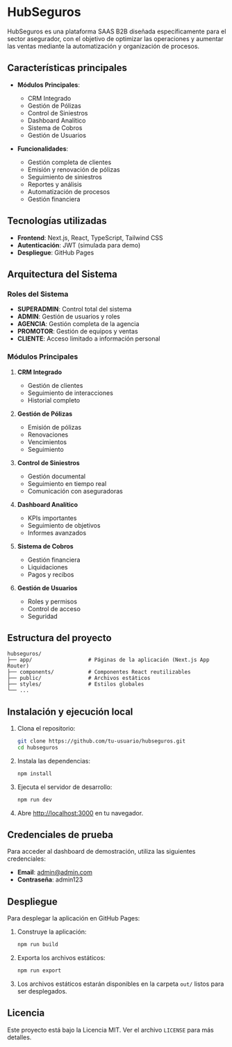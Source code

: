 # HubSeguros

HubSeguros es una plataforma SAAS B2B diseñada específicamente para el sector asegurador, con el objetivo de optimizar las operaciones y aumentar las ventas mediante la automatización y organización de procesos.

## Características principales

- **Módulos Principales**:
  - CRM Integrado
  - Gestión de Pólizas
  - Control de Siniestros
  - Dashboard Analítico
  - Sistema de Cobros
  - Gestión de Usuarios

- **Funcionalidades**:
  - Gestión completa de clientes
  - Emisión y renovación de pólizas
  - Seguimiento de siniestros
  - Reportes y análisis
  - Automatización de procesos
  - Gestión financiera

## Tecnologías utilizadas

- **Frontend**: Next.js, React, TypeScript, Tailwind CSS
- **Autenticación**: JWT (simulada para demo)
- **Despliegue**: GitHub Pages

## Arquitectura del Sistema

### Roles del Sistema

- **SUPERADMIN**: Control total del sistema
- **ADMIN**: Gestión de usuarios y roles
- **AGENCIA**: Gestión completa de la agencia
- **PROMOTOR**: Gestión de equipos y ventas
- **CLIENTE**: Acceso limitado a información personal

### Módulos Principales

1. **CRM Integrado**
   - Gestión de clientes
   - Seguimiento de interacciones
   - Historial completo

2. **Gestión de Pólizas**
   - Emisión de pólizas
   - Renovaciones
   - Vencimientos
   - Seguimiento

3. **Control de Siniestros**
   - Gestión documental
   - Seguimiento en tiempo real
   - Comunicación con aseguradoras

4. **Dashboard Analítico**
   - KPIs importantes
   - Seguimiento de objetivos
   - Informes avanzados

5. **Sistema de Cobros**
   - Gestión financiera
   - Liquidaciones
   - Pagos y recibos

6. **Gestión de Usuarios**
   - Roles y permisos
   - Control de acceso
   - Seguridad

## Estructura del proyecto

```
hubseguros/
├── app/                  # Páginas de la aplicación (Next.js App Router)
├── components/           # Componentes React reutilizables
├── public/               # Archivos estáticos
├── styles/               # Estilos globales
└── ...
```

## Instalación y ejecución local

1. Clona el repositorio:
   ```bash
   git clone https://github.com/tu-usuario/hubseguros.git
   cd hubseguros
   ```

2. Instala las dependencias:
   ```bash
   npm install
   ```

3. Ejecuta el servidor de desarrollo:
   ```bash
   npm run dev
   ```

4. Abre [http://localhost:3000](http://localhost:3000) en tu navegador.

## Credenciales de prueba

Para acceder al dashboard de demostración, utiliza las siguientes credenciales:

- **Email**: admin@admin.com
- **Contraseña**: admin123

## Despliegue

Para desplegar la aplicación en GitHub Pages:

1. Construye la aplicación:
   ```bash
   npm run build
   ```

2. Exporta los archivos estáticos:
   ```bash
   npm run export
   ```

3. Los archivos estáticos estarán disponibles en la carpeta `out/` listos para ser desplegados.

## Licencia

Este proyecto está bajo la Licencia MIT. Ver el archivo `LICENSE` para más detalles.
